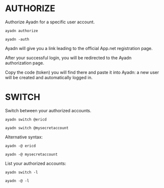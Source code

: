 # AUTHORIZE

Authorize Ayadn for a specific user account.

`ayadn authorize`

`ayadn -auth`

Ayadn will give you a link leading to the official App.net registration page.

After your successful login, you will be redirected to the Ayadn authorization page.

Copy the code (token) you will find there and paste it into Ayadn: a new user will be created and automatically logged in.  

# SWITCH

Switch between your authorized accounts.

`ayadn switch @ericd`

`ayadn switch @mysecretaccount`

Alternative syntax:

`ayadn -@ ericd`

`ayadn -@ mysecretaccount`

List your authorized accounts:

`ayadn switch -l`

`ayadn -@ -l`
